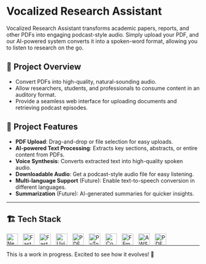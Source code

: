 # Vocalized Research Assistant

Vocalized Research Assistant transforms academic papers, reports, and other PDFs into engaging podcast-style audio. Simply upload your PDF, and our AI-powered system converts it into a spoken-word format, allowing you to listen to research on the go.

## 🚀 Project Overview

- Convert PDFs into high-quality, natural-sounding audio.
- Allow researchers, students, and professionals to consume content in an auditory format.
- Provide a seamless web interface for uploading documents and retrieving podcast episodes.

## 📌 Project Features
- **PDF Upload**: Drag-and-drop or file selection for easy uploads.
- **AI-powered Text Processing**: Extracts key sections, abstracts, or entire content from PDFs.
- **Voice Synthesis**: Converts extracted text into high-quality spoken audio.
- **Downloadable Audio**: Get a podcast-style audio file for easy listening.
- **Multi-language Support** (Future): Enable text-to-speech conversion in different languages.
- **Summarization** (Future): AI-generated summaries for quicker insights.

---

## 🏗 Tech Stack
<img align="left" alt="Next.js" width="30px" style="padding-right:10px;" src="https://cdn.jsdelivr.net/gh/devicons/devicon/icons/nextjs/nextjs-original.svg" />
<img align="left" alt="FastAPI" width="30px" style="padding-right:10px;" src="https://cdn.jsdelivr.net/gh/devicons/devicon@latest/icons/fastapi/fastapi-original.svg" />

          



<img align="left" alt="FastAPI" width="30px" style="padding-right:10px;" src="https://upload.wikimedia.org/wikipedia/commons/8/80/FastAPI_logo.svg" />

<img align="left" alt="Uvicorn" width="30px" style="padding-right:10px;" src="https://cdn.jsdelivr.net/gh/devicons/devicon/icons/python/python-original.svg" /> 

<img align="left" alt="PDF" width="30px" style="padding-right:10px;" src="https://upload.wikimedia.org/wikipedia/commons/8/87/PDF_file_icon.svg" />

<img align="left" alt="PyTorch" width="30px" style="padding-right:10px;" src="https://cdn.jsdelivr.net/gh/devicons/devicon/icons/pytorch/pytorch-original.svg" />
<img align="left" alt="Coqui-TTS" width="30px" style="padding-right:10px;" src="https://avatars.githubusercontent.com/u/72643913?s=200&v=4" />

<img align="left" alt="FFmpeg" width="30px" style="padding-right:10px;" src="https://upload.wikimedia.org/wikipedia/commons/5/5c/FFmpeg_icon.svg" />

<img align="left" alt="AWS EC2" width="30px" style="padding-right:10px;" src="https://cdn.jsdelivr.net/gh/devicons/devicon/icons/amazonwebservices/amazonwebservices-original.svg" />


<link rel="stylesheet" type="text/css" href="https://cdn.jsdelivr.net/gh/devicons/devicon@latest/devicon.min.css" />
<img align="left" alt="PDFMiner" width="30px" style="padding-right:10px;" src="https://pypi.org/static/images/logo-large.516e776d.svg" />





</br>

---

This is a work in progress. Excited to see how it evolves! 🚀

